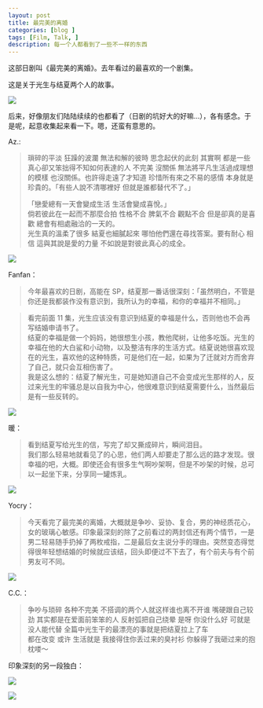 ```yaml
---
layout: post
title: 最完美的离婚
categories: [blog ]
tags: [Film, Talk, ]
description: 每一个人都看到了一些不一样的东西
---
```




这部日剧叫《最完美的离婚》。去年看过的最喜欢的一个剧集。

这是关于光生与结夏两个人的故事。

![](http://dreamofbook.qiniudn.com/SnRDivorce.jpg)

后来，好像朋友们陆陆续续的也都看了（日剧的坑好大的好嘛...），各有感念。于是呢，起意收集起来看一下。嗯，还蛮有意思的。

Az.:

> 瑣碎的平淡 狂躁的波瀾 無法和解的彼時 思念起伏的此刻 其實啊 都是一些真心卻又笨拙得不知如何表達的人 不完美 沒關係 無法將平凡生活過成理想的模樣 也沒關係。也許得走遠了才知道 珍惜所有來之不易的感情 本身就是珍貴的。「有些人說不清哪裡好 但就是誰都替代不了。」 
> 
> 「戀愛總有一天會變成生活 生活會變成喜悅。」  
> 倘若彼此在一起而不那麼合拍 性格不合 脾氣不合 觀點不合 但是卻真的是喜歡 總會有相處融洽的一天的。  
> 光生真的溫柔了很多 結夏也細膩起來 哪怕他們還在尋找答案。要有耐心 相信 這與其說是愛的力量 不如說是對彼此真心的成全。

![](http://dreamofbook.qiniudn.com/SnRCats.jpg)

Fanfan：

> 今年最喜欢的日剧，高能在 SP，结夏那一番话很深刻：「虽然明白，不管是你还是我都装作没有意识到，我所认为的幸福，和你的幸福并不相同。」

> 看完前面 11 集，光生应该没有意识到结夏的幸福是什么，否则他也不会再写结婚申请书了。   
> 结夏的幸福是做一个妈妈，她很想生小孩，教他爬树，让他多吃饭。光生的幸福在他的大白鲨和小动物，以及整洁有序的生活方式。结夏说她很喜欢现在的光生，喜欢他的这种特质，可是他们在一起，如果为了迁就对方而舍弃了自己，就只会互相伤害了。  > 我是这么想的：结夏了解光生，可是她知道自己不会变成光生那样的人，反过来光生的牢骚总是以自我为中心，他很难意识到结夏需要什么，当然最后是有一些反转的。

![](http://dreamofbook.qiniudn.com/SnRLetter.jpg)

暖：

> 看到结夏写给光生的信，写完了却又撕成碎片，瞬间泪目。  
> 我们那么轻易地就看见了的心思，他们两人却要走了那么远的路才发现。很幸福的吧，大概。即使还会有很多生气啊吵架啊，但是不吵架的时候，总可以一起坐下来，分享同一罐炼乳。

![](http://dreamofbook.qiniudn.com/SnRCats2.jpg)

Yocry：

> 今天看完了最完美的离婚，大概就是争吵、妥协、复合，男的神经质花心，女的玻璃心敏感。印象最深刻的除了之前看过的两封信还有两个情节，一是男二轻易随手扔掉了两枚戒指，二是最后女主说分手的理由。突然变态得觉得很年轻想结婚的时候就应该结，回头即便过不下去了，有个前夫与有个前男友可不同。

![](http://dreamofbook.qiniudn.com/SnRFirstMeeting.jpg)

C.C.：

> 争吵与琐碎 各种不完美 不搭调的两个人就这样谁也离不开谁 嘴硬跟自己较劲 其实都是在爱面前笨笨的人 反射弧把自己绕晕 是呀 你没什么好 可就是没人能代替 全篇中光生干的最漂亮的事就是把结夏拉上了车  
> 都在改变 或许 生活就是 我接得住你丢过来的臭衬衫 你躲得了我砸过来的抱枕喽～

印象深刻的另一段独白：

![](http://dreamofbook.qiniudn.com/SnRLifeTalk.jpg)

![](http://dreamofbook.qiniudn.com/SnRHandByHand.jpg)

